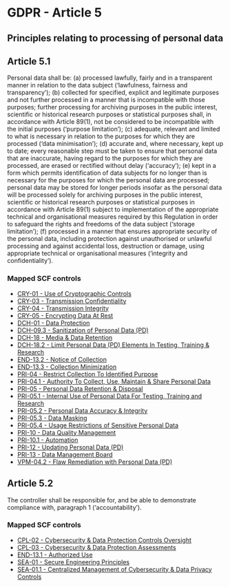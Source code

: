 # GDPR - Article 5
## Principles relating to processing of personal data

## Article 5.1
Personal data shall be:
(a) processed lawfully, fairly and in a transparent manner in relation to the data subject (‘lawfulness, fairness and transparency’);
(b) collected for specified, explicit and legitimate purposes and not further processed in a manner that is incompatible with those purposes; further processing for archiving purposes in the public interest, scientific or historical research purposes or statistical purposes shall, in accordance with Article 89(1), not be considered to be incompatible with the initial purposes (‘purpose limitation’);
(c) adequate, relevant and limited to what is necessary in relation to the purposes for which they are processed (‘data minimisation’);
(d) accurate and, where necessary, kept up to date; every reasonable step must be taken to ensure that personal data that are inaccurate, having regard to the purposes for which they are processed, are erased or rectified without delay (‘accuracy’);
(e) kept in a form which permits identification of data subjects for no longer than is necessary for the purposes for which the personal data are processed; personal data may be stored for longer periods insofar as the personal data will be processed solely for archiving purposes in the public interest, scientific or historical research purposes or statistical purposes in accordance with Article 89(1) subject to implementation of the appropriate technical and organisational measures required by this Regulation in order to safeguard the rights and freedoms of the data subject (‘storage limitation’);
(f) processed in a manner that ensures appropriate security of the personal data, including protection against unauthorised or unlawful processing and against accidental loss, destruction or damage, using appropriate technical or organisational measures (‘integrity and confidentiality’).

### Mapped SCF controls
- [CRY-01 - Use of Cryptographic Controls](../scf/cry-01-useofcryptographiccontrols.md)
- [CRY-03 - Transmission Confidentiality](../scf/cry-03-transmissionconfidentiality.md)
- [CRY-04 - Transmission Integrity](../scf/cry-04-transmissionintegrity.md)
- [CRY-05 - Encrypting Data At Rest](../scf/cry-05-encryptingdataatrest.md)
- [DCH-01 - Data Protection](../scf/dch-01-dataprotection.md)
- [DCH-09.3 - Sanitization of Personal Data (PD)](../scf/dch-093-sanitizationofpersonaldata(pd).md)
- [DCH-18 - Media & Data Retention](../scf/dch-18-media&dataretention.md)
- [DCH-18.2 - Limit Personal Data (PD) Elements In Testing, Training & Research](../scf/dch-182-limitpersonaldata(pd)elementsintesting,training&research.md)
- [END-13.2 - Notice of Collection](../scf/end-132-noticeofcollection.md)
- [END-13.3 - Collection Minimization](../scf/end-133-collectionminimization.md)
- [PRI-04 - Restrict Collection To Identified Purpose](../scf/pri-04-restrictcollectiontoidentifiedpurpose.md)
- [PRI-04.1 - Authority To Collect, Use, Maintain & Share Personal Data](../scf/pri-041-authoritytocollect,use,maintain&sharepersonaldata.md)
- [PRI-05 - Personal Data Retention & Disposal](../scf/pri-05-personaldataretention&disposal.md)
- [PRI-05.1 - Internal Use of Personal Data For Testing, Training and Research](../scf/pri-051-internaluseofpersonaldatafortesting,trainingandresearch.md)
- [PRI-05.2 - Personal Data Accuracy & Integrity](../scf/pri-052-personaldataaccuracy&integrity.md)
- [PRI-05.3 - Data Masking](../scf/pri-053-datamasking.md)
- [PRI-05.4 - Usage Restrictions of Sensitive Personal Data](../scf/pri-054-usagerestrictionsofsensitivepersonaldata.md)
- [PRI-10 - Data Quality Management](../scf/pri-10-dataqualitymanagement.md)
- [PRI-10.1 - Automation](../scf/pri-101-automation.md)
- [PRI-12 - Updating Personal Data (PD)](../scf/pri-12-updatingpersonaldata(pd).md)
- [PRI-13 - Data Management Board](../scf/pri-13-datamanagementboard.md)
- [VPM-04.2 - Flaw Remediation with Personal Data (PD)](../scf/vpm-042-flawremediationwithpersonaldata(pd).md)
## Article 5.2
The controller shall be responsible for, and be able to demonstrate compliance with, paragraph 1 (‘accountability’).

### Mapped SCF controls
- [CPL-02 - Cybersecurity & Data Protection Controls Oversight](../scf/cpl-02-cybersecurity&dataprotectioncontrolsoversight.md)
- [CPL-03 - Cybersecurity & Data Protection Assessments](../scf/cpl-03-cybersecurity&dataprotectionassessments.md)
- [END-13.1 - Authorized Use](../scf/end-131-authorizeduse.md)
- [SEA-01 - Secure Engineering Principles](../scf/sea-01-secureengineeringprinciples.md)
- [SEA-01.1 - Centralized Management of Cybersecurity & Data Privacy Controls](../scf/sea-011-centralizedmanagementofcybersecurity&dataprivacycontrols.md)